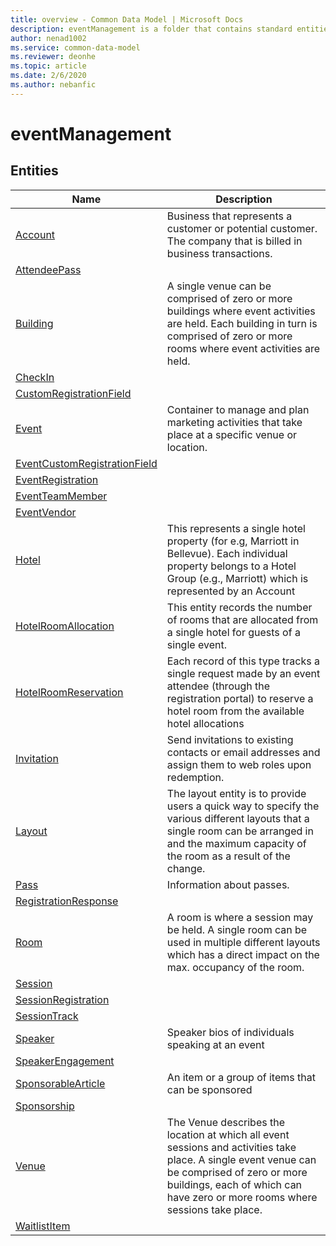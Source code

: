 ```yaml
---
title: overview - Common Data Model | Microsoft Docs
description: eventManagement is a folder that contains standard entities related to the Common Data Model.
author: nenad1002
ms.service: common-data-model
ms.reviewer: deonhe
ms.topic: article
ms.date: 2/6/2020
ms.author: nebanfic
---
```


# eventManagement


## Entities

|Name|Description|
|---|---|
|[Account](Account.md)|Business that represents a customer or potential customer. The company that is billed in business transactions.|
|[AttendeePass](AttendeePass.md)||
|[Building](Building.md)|A single venue can be comprised of zero or more buildings where event activities are held. Each building in turn is comprised of zero or more rooms where event activities are held.|
|[CheckIn](CheckIn.md)||
|[CustomRegistrationField](CustomRegistrationField.md)||
|[Event](Event.md)|Container to manage and plan marketing activities that take place at a specific venue or location.|
|[EventCustomRegistrationField](EventCustomRegistrationField.md)||
|[EventRegistration](EventRegistration.md)||
|[EventTeamMember](EventTeamMember.md)||
|[EventVendor](EventVendor.md)||
|[Hotel](Hotel.md)|This represents a single hotel property (for e.g, Marriott in Bellevue). Each individual property belongs to a Hotel Group (e.g., Marriott) which is represented by an Account|
|[HotelRoomAllocation](HotelRoomAllocation.md)|This entity records the number of rooms that are allocated from a single hotel for guests of a single event.|
|[HotelRoomReservation](HotelRoomReservation.md)|Each record of this type tracks a single request made by an event attendee (through the registration portal) to reserve a hotel room from the available hotel allocations|
|[Invitation](Invitation.md)|Send invitations to existing contacts or email addresses and assign them to web roles upon redemption.|
|[Layout](Layout.md)|The layout entity is to provide users a quick way to specify the various different layouts that a single room can be arranged in and the maximum capacity of the room as a result of the change.|
|[Pass](Pass.md)|Information about passes.|
|[RegistrationResponse](RegistrationResponse.md)||
|[Room](Room.md)|A room is where a session may be held. A single room can be used in multiple different layouts which has a direct impact on the max. occupancy of the room.|
|[Session](Session.md)||
|[SessionRegistration](SessionRegistration.md)||
|[SessionTrack](SessionTrack.md)||
|[Speaker](Speaker.md)|Speaker bios of individuals speaking at an event|
|[SpeakerEngagement](SpeakerEngagement.md)||
|[SponsorableArticle](SponsorableArticle.md)|An item or a group of items that can be sponsored|
|[Sponsorship](Sponsorship.md)||
|[Venue](Venue.md)|The Venue describes the location at which all event sessions and activities take place. A single event venue can be comprised of zero or more buildings, each of which can have zero or more rooms where sessions take place.|
|[WaitlistItem](WaitlistItem.md)||
